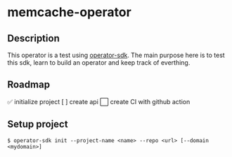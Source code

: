 # memcache-operator

## Description

This operator is a test using [operator-sdk](https://sdk.operatorframework.io/docs/). The main purpose here is to test this sdk, learn to build an operator and keep track of everthing.

## Roadmap

:white_check_mark: initialize project 
[ ] create api
:white_large_square: create CI with github action

## Setup project

```
$ operator-sdk init --project-name <name> --repo <url> [--domain <mydomain>]
```

